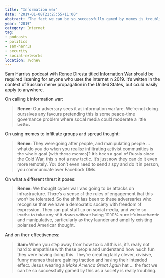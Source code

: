 ```yaml
---
title: "Information war"
date: "2019-01-08T21:27:55+11:00"
abstract: "The fact we can be so successfully gamed by memes is troubling."
year: "2019"
category: Internet
tag:
- podcasts
- politics
- sam-harris
- security
- social-networks
location: sydney
---
```

Sam Harris’s podcast with Renee Diresta titled [Information War] should be required listening for anyone who uses the internet in 2019. It’s written in the context of Russian meme propagation in the United States, but could easily apply to anywhere.

On calling it information war:

> **Renee:** Our adversary sees it as information warfare. We’re not doing ourselves any favours pretending this is some peace-time governance problem where social media could moderate a little better. 

On using memes to infiltrate groups and spread thought:

> **Renee:** They were going after people, and manipulating people ... what do you do when you realise infiltrating activist communities is the whole goal [with these memes]? It’s been a goal of Russia since the Cold War, this is not a new tactic. It’s just now they can do it even more remotely. You don’t even need to send a spy and do it in person, you communicate over Facebook DMs.

On what a different threat it poses:

> **Renee:** We thought cyber war was going to be attacks on infrastructure. There’s a sense of the rules of engagement that this won’t be tolerated. So the shift has been to these adversaries who recognise that we have a democratic society with freedom of expression. They can put stuff up on social media, and we’re so loathe to take any of it down without being 1000% sure it’s inauthentic and manipulative, particularly as they launder and amplify exisiting polarised American thought.

And on their effectiveness:

> **Sam:** When you step away from how toxic all this is, it’s really not hard to empathise with these people and understand how much fun they were having doing this. They’re creating fairly clever, divisive, funny memes that are gaining traction and having their intended effect. Jesus wearing a *Make America Great Again* hat ... the fact we can be so successfully gamed by this as a society is really troubling.

[Information War]: https://samharris.org/podcasts/145-information-war/

